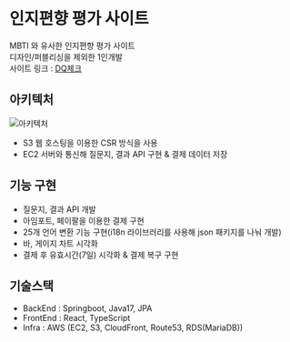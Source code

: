 # 인지편향 평가 사이트
MBTI 와 유사한 인지편향 평가 사이트  
디자인/퍼블리싱을 제외한 1인개발  
사이트 링크 : [DQ체크](https://www.dqcheck.net/)  

## 아키텍처
![아키텍처](https://github.com/khj923265/dqcheck--description/assets/68458092/bbe225e1-00b1-4ee3-8e59-1a1b89576762)
* S3 웹 호스팅을 이용한 CSR 방식을 사용
* EC2 서버와 통신해 질문지, 결과 API 구현 & 결제 데이터 저장

## 기능 구현
* 질문지, 결과 API 개발
* 아임포트, 페이팔을 이용한 결제 구현
* 25개 언어 변환 기능 구현(i18n 라이브러리를 사용해 json 패키지를 나눠 개발)
* 바, 게이지 차트 시각화
* 결제 후 유효시간(7일) 시각화 & 결제 복구 구현

## 기술스택
* BackEnd : Springboot, Java17, JPA
* FrontEnd : React, TypeScript
* Infra : AWS (EC2, S3, CloudFront, Route53, RDS(MariaDB))
